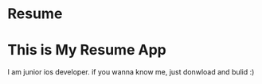 # Resume
# This is My Resume App

I am junior ios developer.
if you wanna know me, just donwload and bulid :)
